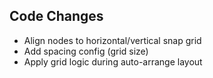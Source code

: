 ## Code Changes

- Align nodes to horizontal/vertical snap grid
- Add spacing config (grid size)
- Apply grid logic during auto-arrange layout

